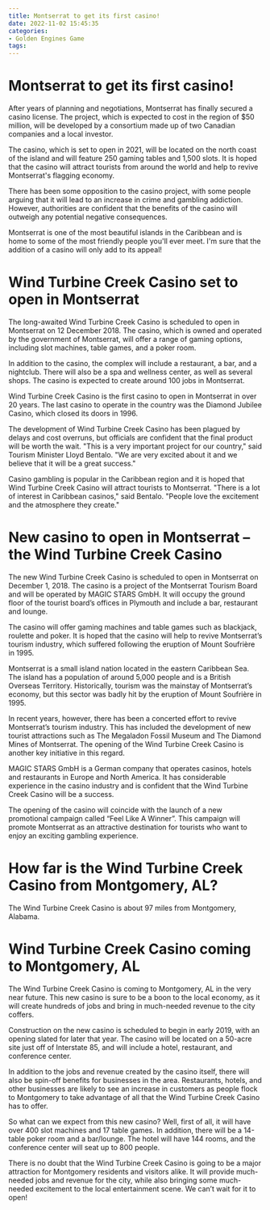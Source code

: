 ```yaml
---
title: Montserrat to get its first casino!
date: 2022-11-02 15:45:35
categories:
- Golden Engines Game
tags:
---
```



#  Montserrat to get its first casino!

After years of planning and negotiations, Montserrat has finally secured a casino license. The project, which is expected to cost in the region of $50 million, will be developed by a consortium made up of two Canadian companies and a local investor.

The casino, which is set to open in 2021, will be located on the north coast of the island and will feature 250 gaming tables and 1,500 slots. It is hoped that the casino will attract tourists from around the world and help to revive Montserrat's flagging economy.

There has been some opposition to the casino project, with some people arguing that it will lead to an increase in crime and gambling addiction. However, authorities are confident that the benefits of the casino will outweigh any potential negative consequences.

Montserrat is one of the most beautiful islands in the Caribbean and is home to some of the most friendly people you'll ever meet. I'm sure that the addition of a casino will only add to its appeal!

#  Wind Turbine Creek Casino set to open in Montserrat 

The long-awaited Wind Turbine Creek Casino is scheduled to open in Montserrat on 12 December 2018. The casino, which is owned and operated by the government of Montserrat, will offer a range of gaming options, including slot machines, table games, and a poker room.

In addition to the casino, the complex will include a restaurant, a bar, and a nightclub. There will also be a spa and wellness center, as well as several shops. The casino is expected to create around 100 jobs in Montserrat.

Wind Turbine Creek Casino is the first casino to open in Montserrat in over 20 years. The last casino to operate in the country was the Diamond Jubilee Casino, which closed its doors in 1996.

The development of Wind Turbine Creek Casino has been plagued by delays and cost overruns, but officials are confident that the final product will be worth the wait. "This is a very important project for our country," said Tourism Minister Lloyd Bentalo. "We are very excited about it and we believe that it will be a great success."

Casino gambling is popular in the Caribbean region and it is hoped that Wind Turbine Creek Casino will attract tourists to Montserrat. "There is a lot of interest in Caribbean casinos," said Bentalo. "People love the excitement and the atmosphere they create."

#  New casino to open in Montserrat – the Wind Turbine Creek Casino 

The new Wind Turbine Creek Casino is scheduled to open in Montserrat on December 1, 2018. The casino is a project of the Montserrat Tourism Board and will be operated by MAGIC STARS GmbH. It will occupy the ground floor of the tourist board’s offices in Plymouth and include a bar, restaurant and lounge.

The casino will offer gaming machines and table games such as blackjack, roulette and poker. It is hoped that the casino will help to revive Montserrat’s tourism industry, which suffered following the eruption of Mount Soufrière in 1995.

Montserrat is a small island nation located in the eastern Caribbean Sea. The island has a population of around 5,000 people and is a British Overseas Territory. Historically, tourism was the mainstay of Montserrat’s economy, but this sector was badly hit by the eruption of Mount Soufrière in 1995.

In recent years, however, there has been a concerted effort to revive Montserrat’s tourism industry. This has included the development of new tourist attractions such as The Megaladon Fossil Museum and The Diamond Mines of Montserrat. The opening of the Wind Turbine Creek Casino is another key initiative in this regard.

MAGIC STARS GmbH is a German company that operates casinos, hotels and restaurants in Europe and North America. It has considerable experience in the casino industry and is confident that the Wind Turbine Creek Casino will be a success.

The opening of the casino will coincide with the launch of a new promotional campaign called “Feel Like A Winner”. This campaign will promote Montserrat as an attractive destination for tourists who want to enjoy an exciting gambling experience.

#  How far is the Wind Turbine Creek Casino from Montgomery, AL?

The Wind Turbine Creek Casino is about 97 miles from Montgomery, Alabama.

#  Wind Turbine Creek Casino coming to Montgomery, AL

The Wind Turbine Creek Casino is coming to Montgomery, AL in the very near future. This new casino is sure to be a boon to the local economy, as it will create hundreds of jobs and bring in much-needed revenue to the city coffers.

Construction on the new casino is scheduled to begin in early 2019, with an opening slated for later that year. The casino will be located on a 50-acre site just off of Interstate 85, and will include a hotel, restaurant, and conference center.

In addition to the jobs and revenue created by the casino itself, there will also be spin-off benefits for businesses in the area. Restaurants, hotels, and other businesses are likely to see an increase in customers as people flock to Montgomery to take advantage of all that the Wind Turbine Creek Casino has to offer.

So what can we expect from this new casino? Well, first of all, it will have over 400 slot machines and 17 table games. In addition, there will be a 14-table poker room and a bar/lounge. The hotel will have 144 rooms, and the conference center will seat up to 800 people.

There is no doubt that the Wind Turbine Creek Casino is going to be a major attraction for Montgomery residents and visitors alike. It will provide much-needed jobs and revenue for the city, while also bringing some much-needed excitement to the local entertainment scene. We can’t wait for it to open!